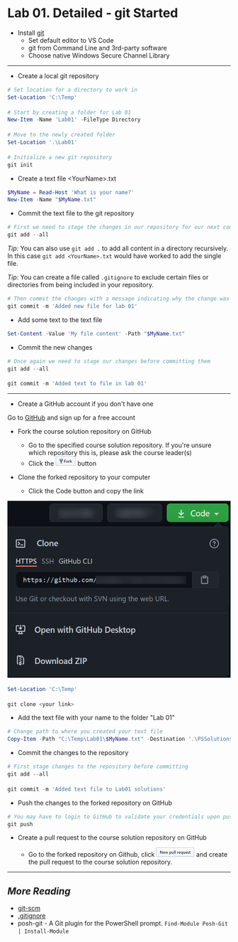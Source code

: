 # Lab 01. Detailed - git Started

- Install [git](https://git-scm.com/downloads)
  - Set default editor to VS Code
  - git from Command Line and 3rd-party software
  - Choose native Windows Secure Channel Library

---

- Create a local git repository

```PowerShell
# Set location for a directory to work in
Set-Location 'C:\Temp'

# Start by creating a folder for Lab 01
New-Item -Name 'Lab01' -FileType Directory

# Move to the newly created folder
Set-Location '.\Lab01'

# Initialize a new git repository
git init
```

- Create a text file \<YourName\>.txt

```PowerShell
$MyName = Read-Host 'What is your name?'
New-Item -Name "$MyName.txt"
```

- Commit the text file to the git repository

```PowerShell
# First we need to stage the changes in our repository for our next commit
git add --all
```

*Tip:* You can also use `git add .` to add all content in a directory recursively. In this case `git add <YourName>.txt` would have worked to add the single file.

*Tip:* You can create a file called `.gitignore` to exclude certain files or directories from being included in your repository.

```PowerShell
# Then commit the changes with a message indicating why the change was made
git commit -m 'Added new file for lab 01'
```

- Add some text to the text file

```PowerShell
Set-Content -Value 'My file content' -Path "$MyName.txt"
```

- Commit the new changes

```PowerShell
# Once again we need to stage our changes before committing them
git add --all

git commit -m 'Added text to file in lab 01'
```

---

- Create a GitHub account if you don't have one

Go to [GitHub](https://github.com/) and sign up for a free account

- Fork the course solution repository on GitHub

  - Go to the specified course solution repository. If you're unsure which repository this is, please ask the course leader(s)
  - Click the ![fork](../Images/fork.png) button

- Clone the forked repository to your computer
  - Click the Code button and copy the link

![clone](../Images/clone.png)

```PowerShell
Set-Location 'C:\Temp'

git clone <your link>
```

- Add the text file with your name to the folder "Lab 01"

```PowerShell
# Change path to where you created your text file
Copy-Item -Path "C:\Temp\Lab01\$MyName.txt" -Destination '.\PSSolutions\Lab01'
```

- Commit the changes to the repository

```PowerShell
# First stage changes to the repository before committing
git add --all

git commit -m 'Added text file to Lab01 solutions'
```

- Push the changes to the forked repository on GitHub

```PowerShell
# You may have to login to GitHub to validate your credentials upon pushing to your repository
git push
```

- Create a pull request to the course solution repository on GitHub
  
  - Go to the forked repository on Github, click ![pr](../Images/pr.png) and create the pull request to the course solution repository.

---

## *More Reading*

- [git-scm](https://git-scm.com/docs/gittutorial)
- [.gitignore](https://git-scm.com/docs/gitignore)
- posh-git - A Git plugin for the PowerShell prompt. `Find-Module Posh-Git | Install-Module`
